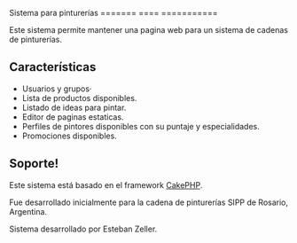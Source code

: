 Sistema para pinturerías
======= ==== ===========

Este sistema permite mantener una pagina web para un sistema de cadenas de pinturerías.

Características
---------------

* Usuarios y grupos·
* Lista de productos disponibles.
* Listado de ideas para pintar.
* Editor de paginas estaticas.
* Perfiles de pintores disponibles con su puntaje y especialidades.
* Promociones disponibles.

Soporte!
--------

Este sistema está basado en el framework [CakePHP](http://cakephp.org/).

Fue desarrollado inicialmente para la cadena de pinturerías SIPP de Rosario, Argentina.

Sistema desarrollado por Esteban Zeller.